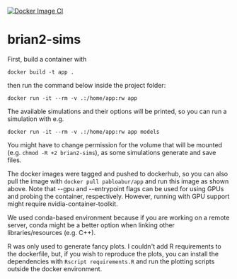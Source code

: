 [![Docker Image CI](https://github.com/pabloabur/brian2-sims/actions/workflows/docker-image.yml/badge.svg)](https://github.com/pabloabur/brian2-sims/actions/workflows/docker-image.yml)

# brian2-sims
First, build a container with 

```
docker build -t app .
```

then run the command below inside the project folder:

```
docker run -it --rm -v .:/home/app:rw app
```

The available simulations and their options will be printed, so you can run a simulation with e.g.

```
docker run -it --rm -v .:/home/app:rw app models
```

You might have to change permission for the volume that will be mounted (e.g. `chmod -R +2 brian2-sims`), as some simulations generate and save files.

The docker images were tagged and pushed to dockerhub, so you can also pull the image with `docker pull pabloabur/app` and run this image as shown above. Note that --gpu and --entrypoint flags can be used for using GPUs and probing the container, respectively. However, running with GPU support might require nvidia-container-toolkit.

We used conda-based environment because if you are working on a remote server, conda might be a better option when linking other libraries/resources (e.g. C++).

R was only used to generate fancy plots. I couldn't add R requirements to the dockerfile, but, if you wish to reproduce the plots, you can install the dependencies with `Rscript requirements.R` and run the plotting scripts outside the docker environment.
